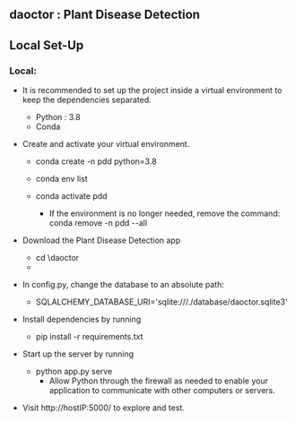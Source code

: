 daoctor : 
 Plant Disease Detection
------------------------
 
## Local Set-Up

### Local:
* It is recommended to set up the project inside a virtual environment to keep the dependencies separated.

  * Python : 3.8
  * Conda

* Create and activate your virtual environment.
  * conda create -n pdd python=3.8
  * conda env list
  * conda activate pdd
    
    * If the environment is no longer needed, remove the command: conda remove -n pdd --all
 
* Download the Plant Disease Detection app
  * cd \daoctor
  * 
* In config.py, change the database to an absolute path:
  * SQLALCHEMY_DATABASE_URI='sqlite:///./database/daoctor.sqlite3'

* Install dependencies by running
  * pip install -r requirements.txt
    
* Start up the server by running
  * python app.py serve
    * Allow Python through the firewall as needed to enable your application to communicate with other computers or servers.

    
* Visit http://hostIP:5000/ to explore and test.
